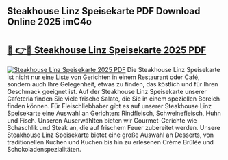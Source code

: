 ## Steakhouse Linz Speisekarte PDF Download Online 2025 imC4o

# <h2><a href="http://gcbttv.nevu.top/?p=Steakhouse+Linz+Speisekarte">🔗 👉🔴 Steakhouse Linz Speisekarte 2025 PDF</a></h2>

[![Steakhouse Linz Speisekarte 2025 PDF](https://i.imgur.com/dBaPXMq.png)](http://gcbttv.nevu.top/?p=Steakhouse+Linz+Speisekarte)
Die Steakhouse Linz Speisekarte ist nicht nur eine Liste von Gerichten in einem Restaurant oder Café, sondern auch Ihre Gelegenheit, etwas zu finden, das köstlich und für Ihren Geschmack geeignet ist. Auf der Steakhouse Linz Speisekarte unserer Cafeteria finden Sie viele frische Salate, die Sie in einem speziellen Bereich finden können. Für Fleischliebhaber gibt es auf unserer Steakhouse Linz Speisekarte eine Auswahl an Gerichten: Rindfleisch, Schweinefleisch, Huhn und Fisch. Unseren Auserwählten bieten wir Gourmet-Gerichte wie Schaschlik und Steak an, die auf frischem Feuer zubereitet werden. Unsere Steakhouse Linz Speisekarte bietet eine große Auswahl an Desserts, von traditionellen Kuchen und Kuchen bis hin zu erlesenen Crème Brûlée und Schokoladenspezialitäten.
